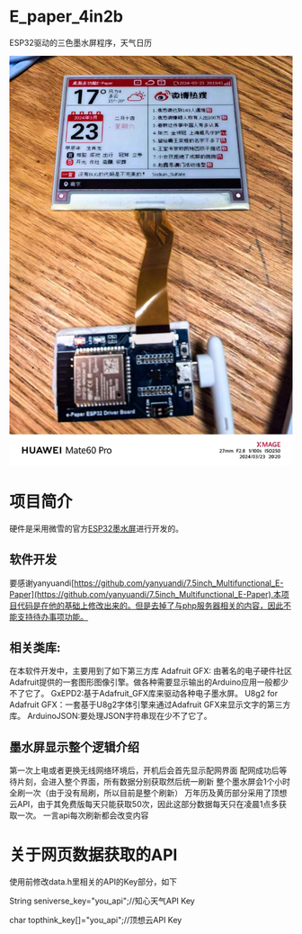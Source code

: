 # E_paper_4in2b
ESP32驱动的三色墨水屏程序，天气日历

![实物图](https://github.com/zenkichen/E_paper_4in2b/blob/main/image/e-paper.jpg)
# 项目简介
硬件是采用微雪的官方[ESP32墨水屏](https://www.waveshare.net/shop/e-Paper-ESP32-Driver-Board.htm)进行开发的。
## 软件开发
要感谢yanyuandi[https://github.com/yanyuandi/7.5inch_Multifunctional_E-Paper](https://github.com/yanyuandi/7.5inch_Multifunctional_E-Paper),本项目代码是在他的基础上修改出来的。但是去掉了与php服务器相关的内容，因此不能支持待办事项功能。
## 相关类库: 
在本软件开发中，主要用到了如下第三方库
Adafruit GFX: 由著名的电子硬件社区Adafruit提供的一套图形图像引擎。做各种需要显示输出的Arduino应用一般都少不了它了。
GxEPD2:基于Adafruit_GFX库来驱动各种电子墨水屏。
U8g2 for Adafruit GFX：一套基于U8g2字体引擎来通过Adafruit GFX来显示文字的第三方库。
ArduinoJSON:要处理JSON字符串现在少不了它了。
## 墨水屏显示整个逻辑介绍
第一次上电或者更换无线网络环境后，开机后会首先显示配网界面
配网成功后等待片刻，会进入整个界面，所有数据分别获取然后统一刷新
整个墨水屏会1个小时全刷一次（由于没有局刷，所以目前是整个刷新）
万年历及黄历部分采用了顶想云API，由于其免费版每天只能获取50次，因此这部分数据每天只在凌晨1点多获取一次。
一言api每次刷新都会改变内容
# 关于网页数据获取的API
使用前修改data.h里相关的API的Key部分，如下

String seniverse_key="you_api";//知心天气API Key

char topthink_key[]="you_api";//顶想云API Key

